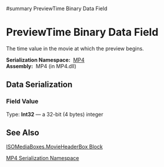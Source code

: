 ﻿#summary PreviewTime Binary Data Field

# PreviewTime Binary Data Field #


The time value in the movie at which the preview begins.

**Serialization Namespace:**  [MP4](Bin_N_MP4.md)<br><b>Assembly:</b>  MP4 (in MP4.dll)<br>
<h2>Data Serialization</h2>

<h3>Field Value</h3>
Type: <b>Int32</b> — a 32-bit (4 bytes) integer <br>
<h2>See Also</h2>

<a href='Bin_T_MP4_ISOMediaBoxes_MovieHeaderBox.md'>ISOMediaBoxes.MovieHeaderBox Block</a>

<a href='Bin_N_MP4.md'>MP4 Serialization Namespace</a>